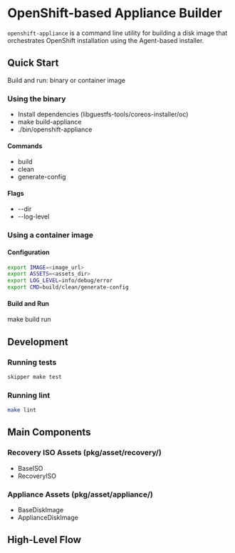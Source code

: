# OpenShift-based Appliance Builder

`openshift-appliance` is a command line utility for building a disk image that orchestrates OpenShift installation using the Agent-based installer. 

## Quick Start

Build and run: binary or container image

### Using the binary
* Install dependencies (libguestfs-tools/coreos-installer/oc)
* make build-appliance
* ./bin/openshift-appliance

#### Commands
* build
* clean
* generate-config

#### Flags
* --dir
* --log-level

### Using a container image

#### Configuration
``` bash
export IMAGE=<image_url>
export ASSETS=<assets_dir>
export LOG_LEVEL=info/debug/error
export CMD=build/clean/generate-config
```

#### Build and Run
make build run

## Development

### Running tests
```bash
skipper make test
```

### Running lint
```bash
make lint
```

## Main Components

### Recovery ISO Assets (pkg/asset/recovery/)
* BaseISO
* RecoveryISO

### Appliance Assets (pkg/asset/appliance/)
* BaseDiskImage
* ApplianceDiskImage

## High-Level Flow
